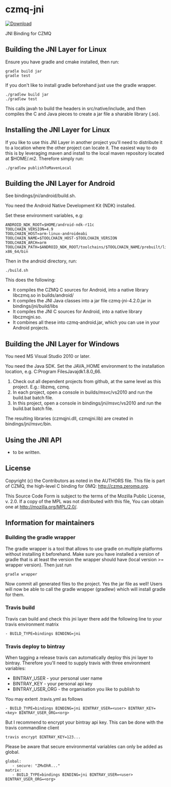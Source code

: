 # czmq-jni

[ ![Download](https://api.bintray.com/packages/zeromq/maven/czmq-jni/images/download.svg) ](https://bintray.com/zeromq/maven/czmq-jni/_latestVersion)

JNI Binding for CZMQ

## Building the JNI Layer for Linux

Ensure you have gradle and cmake installed, then run:

    gradle build jar
    gradle test

If you don't like to install gradle beforehand just use the gradle wrapper.

    ./gradlew build jar
    ./gradlew test

This calls javah to build the headers in src/native/include, and then compiles the C and Java pieces to create a jar file a sharable library (.so).

## Installing the JNI Layer for Linux

If you like to use this JNI Layer in another project you'll need to distribute it
to a location where the other project can locate it. The easiest way to do this
is by leveraging maven and install to the local maven repository located at
$HOME/.m2. Therefore simply run:

    ./gradlew publishToMavenLocal

## Building the JNI Layer for Android

See bindings/jni/android/build.sh.

You need the Android Native Development Kit (NDK) installed.

Set these environment variables, e.g:

    ANDROID_NDK_ROOT=$HOME/android-ndk-r11c
    TOOLCHAIN_VERSION=4.9
    TOOLCHAIN_HOST=arm-linux-androideabi
    TOOLCHAIN_NAME=$TOOLCHAIN_HOST-$TOOLCHAIN_VERSION
    TOOLCHAIN_ARCH=arm
    TOOLCHAIN_PATH=$ANDROID_NDK_ROOT/toolchains/$TOOLCHAIN_NAME/prebuilt/linux-x86_64/bin

Then in the android directory, run:

    ./build.sh

This does the following:

* It compiles the CZMQ C sources for Android, into a native library libczmq.so in builds/android/
* It compiles the JNI Java classes into a jar file czmq-jni-4.2.0.jar in bindings/jni/build/libs
* It compiles the JNI C sources for Android, into a native library libczmqjni.so.
* It combines all these into czmq-android.jar, which you can use in your Android projects.

## Building the JNI Layer for Windows

You need MS Visual Studio 2010 or later.

You need the Java SDK. Set the JAVA_HOME environment to the installation location, e.g. C:Program FilesJavajdk1.8.0_66.

1. Check out all dependent projects from github, at the same level as this project. E.g.: libzmq, czmq.
2. In each project, open a console in builds/msvc/vs2010 and run the build.bat batch file.
3. In this project, open a console in bindings/jni/msvc/vs2010 and run the build.bat batch file.

The resulting libraries (czmqjni.dll, czmqjni.lib) are created in bindings/jni/msvc/bin.

## Using the JNI API

- to be written.

## License


Copyright (c) the Contributors as noted in the AUTHORS file.
This file is part of CZMQ, the high-level C binding for 0MQ:
http://czmq.zeromq.org.

This Source Code Form is subject to the terms of the Mozilla Public
License, v. 2.0. If a copy of the MPL was not distributed with this
file, You can obtain one at http://mozilla.org/MPL/2.0/.


## Information for maintainers

### Building the gradle wrapper

The gradle wrapper is a tool that allows to use gradle on multiple platforms
without installing it beforehand. Make sure you have installed a version of
gradle that is at least the version the wrapper should have (local version >=  wrapper version).
Then just run

    gradle wrapper

Now commit all generated files to the project. Yes the jar file as well! Users
will now be able to call the gradle wrapper (gradlew) which will install gradle
for them.

### Travis build

Travis can build and check this jni layer there add the following line to your
travis environment matrix

    - BUILD_TYPE=bindings BINDING=jni

### Travis deploy to bintray

When tagging a release travis can automatically deploy this jni layer to bintray.
Therefore you'll need to supply travis with three environment variables:

* BINTRAY_USER - your personal user name
* BINTRAY_KEY - your personal api key
* BINTRAY_USER_ORG - the organisation you like to publish to

You may extent .travis.yml as follows

    - BUILD_TYPE=bindings BINDING=jni BINTRAY_USER=<user> BINTRAY_KEY=<key> BINTRAY_USER_ORG=<org>

But I recommend to encrypt your bintray api key. This can be done with the
travis commandline client

    travis encrypt BINTRAY_KEY=123...

Please be aware that secure environmental variables can only be added as global.

    global:
       - secure: "ZMvDhR..."
    matrix:
       - BUILD_TYPE=bindings BINDING=jni BINTRAY_USER=<user> BINTRAY_USER_ORG=<org>


